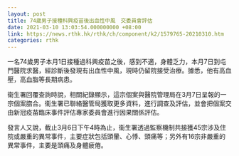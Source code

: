 ```yaml
---
layout: post
title: 74歲男子接種科興疫苗後出血性中風　交委員會評估
date: 2021-03-10 13:03:54.000000000 +08:00
link: https://news.rthk.hk/rthk/ch/component/k2/1579765-20210310.htm
categories: rthk
---
```


一名74歲男子本月1日接種過科興疫苗之後，感到不適，身體乏力，本月7日到屯門醫院求醫，經診斷後發現有出血性中風，現時仍留院接受治療。據悉，他有高血壓，高血脂等長期病患。

衞生署回覆查詢時說，相關紀錄顯示，這宗個案與醫院管理局在3月7日呈報的一宗個案脗合。衞生署已聯絡醫管局獲取更多資料，進行調查及評估，並會把個案交由新冠疫苗臨床事件評估專家委員會進行因果關係評估。

發言人又說，截止3月6日下午4時為止，衞生署透過監察機制共接獲45宗涉及住院或嚴重的異常事件，主要症狀包括頭暈、心悸、頭痛等；另外有16宗非嚴重的異常事件，主要是頭痛及身體疲倦。
